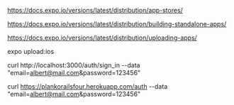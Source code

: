https://docs.expo.io/versions/latest/distribution/app-stores/

https://docs.expo.io/versions/latest/distribution/building-standalone-apps/

https://docs.expo.io/versions/latest/distribution/uploading-apps/

expo upload:ios

curl http://localhost:3000/auth/sign_in --data "email=albert@mail.com&password=123456"

curl https://plankorailsfour.herokuapp.com/auth --data "email=albert@mail.com&password=123456" 